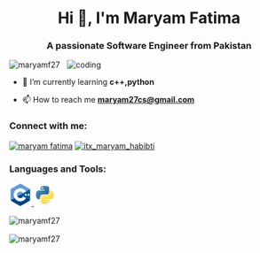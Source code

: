 <h1 align="center">Hi 👋, I'm Maryam Fatima</h1>
<h3 align="center">A passionate Software Engineer from Pakistan</h3>

<img align="right" alt="coding" width="400" src="https://user-images.githubusercontent.com/74038190/236119160-976a0405-caa7-470c-9356-16d43402ea0a.gif">

<p align="left"> <img src="https://komarev.com/ghpvc/?username=maryamf27&label=Profile%20views&color=0e75b6&style=flat" alt="maryamf27" /> </p>

- 🌱 I’m currently learning **c++,python**

- 📫 How to reach me **maryam27cs@gmail.com**

<h3 align="left">Connect with me:</h3>
<p align="left">
<a href="https://linkedin.com/in/maryam fatima" target="blank"><img align="center" src="https://raw.githubusercontent.com/rahuldkjain/github-profile-readme-generator/master/src/images/icons/Social/linked-in-alt.svg" alt="maryam fatima" height="30" width="40" /></a>
<a href="https://instagram.com/itx_maryam_habibti" target="blank"><img align="center" src="https://raw.githubusercontent.com/rahuldkjain/github-profile-readme-generator/master/src/images/icons/Social/instagram.svg" alt="itx_maryam_habibti" height="30" width="40" /></a>
</p>

<h3 align="left">Languages and Tools:</h3>
<p align="left"> <a href="https://www.w3schools.com/cpp/" target="_blank" rel="noreferrer"> <img src="https://raw.githubusercontent.com/devicons/devicon/master/icons/cplusplus/cplusplus-original.svg" alt="cplusplus" width="40" height="40"/> </a> <a href="https://www.python.org" target="_blank" rel="noreferrer"> <img src="https://raw.githubusercontent.com/devicons/devicon/master/icons/python/python-original.svg" alt="python" width="40" height="40"/> </a> </p>

<p><img align="center" src="https://github-readme-stats.vercel.app/api/top-langs?username=maryamf27&show_icons=true&locale=en&layout=compact" alt="maryamf27" /></p>

<p><img align="center" src="https://github-readme-streak-stats.herokuapp.com/?user=maryamf27&" alt="maryamf27" /></p>
